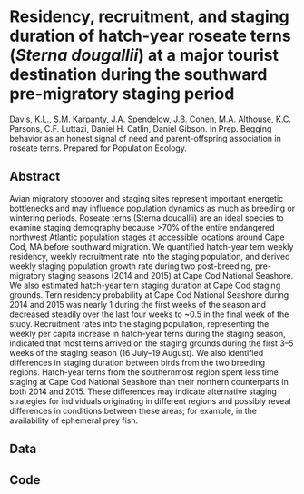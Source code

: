 # Residency, recruitment, and staging duration of hatch-year roseate terns (*Sterna dougallii*) at a major tourist destination during the southward pre-migratory staging period 

Davis, K.L., S.M. Karpanty, J.A. Spendelow, J.B. Cohen, M.A. Althouse, K.C. Parsons, C.F. Luttazi, Daniel H. Catlin, Daniel Gibson. In Prep. Begging behavior as an honest signal of need and parent-offspring association in roseate terns. Prepared for Population Ecology.

## Abstract
Avian migratory stopover and staging sites represent important energetic bottlenecks and may influence population dynamics as much as breeding or wintering periods. Roseate terns (Sterna dougallii) are an ideal species to examine staging demography because >70% of the entire endangered northwest Atlantic population stages at accessible locations around Cape Cod, MA before southward migration. We quantified hatch-year tern weekly residency, weekly recruitment rate into the staging population, and derived weekly staging population growth rate during two post-breeding, pre-migratory staging seasons (2014 and 2015) at Cape Cod National Seashore. We also estimated hatch-year tern staging duration at Cape Cod staging grounds. Tern residency probability at Cape Cod National Seashore during 2014 and 2015 was nearly 1 during the first weeks of the season and decreased steadily over the last four weeks to ~0.5 in the final week of the study. Recruitment rates into the staging population, representing the weekly per capita increase in hatch-year terns during the staging season, indicated that most terns arrived on the staging grounds during the first 3–5 weeks of the staging season (16 July–19 August). We also identified differences in staging duration between birds from the two breeding regions. Hatch-year terns from the southernmost region spent less time staging at Cape Cod National Seashore than their northern counterparts in both 2014 and 2015. These differences may indicate alternative staging strategies for individuals originating in different regions and possibly reveal differences in conditions between these areas; for example, in the availability of ephemeral prey fish. 
## Data

## Code

